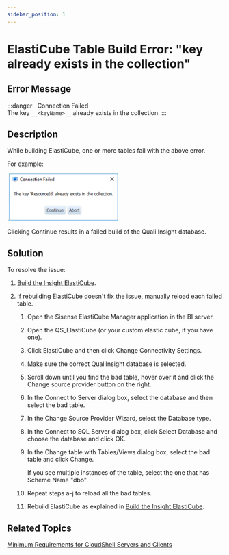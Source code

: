 ```yaml
---
sidebar_position: 1
---
```


# ElastiCube Table Build Error: "key already exists in the collection"

## Error Message

:::danger &nbsp;
Connection Failed  
The key `__<keyName>__` already exists in the collection.
:::

## Description

While building ElastiCube, one or more tables fail with the above error.

For example:

.![](/Images/Troubleshoot/ElasticubeTableBuildError_256x110.png)

Clicking Continue results in a failed build of the Quali Insight database.

## Solution

To resolve the issue:

1. [Build the Insight ElastiCube](https://help.quali.com/Online%20Help/0.0/Portal/Content/CSP/BI/bld-elasticube.htm).
2. If rebuilding ElastiCube doesn't fix the issue, manually reload each failed table.
    
    1. Open the Sisense ElastiCube Manager application in the BI server.
    
    1. Open the QS\_ElastiCube (or your custom elastic cube, if you have one).
    2. Click ElastiCube and then click Change Connectivity Settings.
    3. Make sure the correct QualiInsight database is selected.
    4. Scroll down until you find the bad table, hover over it and click the Change source provider button on the right.
    5. In the Connect to Server dialog box, select the database and then select the bad table.
    6. In the Change Source Provider Wizard, select the Database type.
    7. In the Connect to SQL Server dialog box, click Select Database and choose the database and click OK.
    8. In the Change table with Tables/Views dialog box, select the bad table and click Change.
        
        If you see multiple instances of the table, select the one that has Scheme Name "dbo".
        
    9. Repeat steps a-j to reload all the bad tables.
    10. Rebuild ElastiCube as explained in [Build the Insight ElastiCube](https://help.quali.com/Online%20Help/0.0/Portal/Content/CSP/BI/bld-elasticube.htm).

## Related Topics

[Minimum Requirements for CloudShell Servers and Clients](https://help.quali.com/Online%20Help/0.0/Portal/Content/IG/Overview/srvrs.htm)
